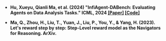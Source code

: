 - <strong>Hu, Xueyu, <strong>Qianli Ma</strong>, et al. (2024) "InfiAgent-DABench: Evaluating Agents on Data Analysis Tasks." ICML, 2024 [[Paper]](https://arxiv.org/abs/2401.05507) [[Code]](https://github.com/InfiAgent/InfiAgent)

- <strong>Ma, Q</strong>., Zhou, H., Liu, T., Yuan, J., Liu, P., You, Y., & Yang, H. (2023). Let's reward step by step: Step-Level reward model as the Navigators for Reasoning. ArXiv.
